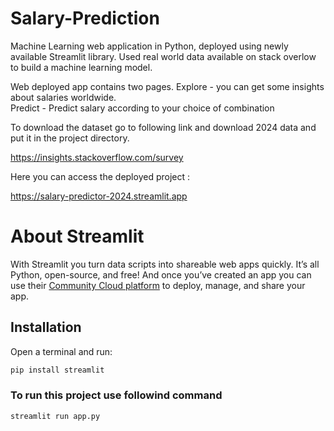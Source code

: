 # Salary-Prediction
Machine Learning web application in Python, deployed using newly available Streamlit library. Used real world data available on stack overlow to build a machine learning model.

Web deployed app contains two pages.
Explore -  you can get some insights about salaries worldwide.\
Predict - Predict salary according to your choice of combination

To download the dataset go to following link and download 2024 data and put it in the project directory.

https://insights.stackoverflow.com/survey

Here you can access the deployed project :

https://salary-predictor-2024.streamlit.app

# About Streamlit 

With Streamlit you turn data scripts into shareable web apps quickly. It’s all Python, open-source, and free! And once you’ve created an app you can use their [Community Cloud platform](https://streamlit.io/cloud) to deploy, manage, and share your app.

## Installation

Open a terminal and run:

```bash
pip install streamlit
```

### To run this project use followind command
```
streamlit run app.py
```

